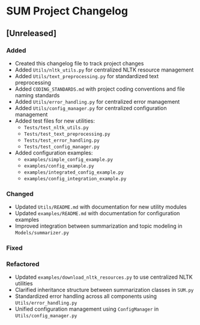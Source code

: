 # SUM Project Changelog

## [Unreleased]

### Added
- Created this changelog file to track project changes
- Added `Utils/nltk_utils.py` for centralized NLTK resource management
- Added `Utils/text_preprocessing.py` for standardized text preprocessing
- Added `CODING_STANDARDS.md` with project coding conventions and file naming standards
- Added `Utils/error_handling.py` for centralized error management
- Added `Utils/config_manager.py` for centralized configuration management
- Added test files for new utilities:
  - `Tests/test_nltk_utils.py`
  - `Tests/test_text_preprocessing.py`
  - `Tests/test_error_handling.py`
  - `Tests/test_config_manager.py`
- Added configuration examples:
  - `examples/simple_config_example.py`
  - `examples/config_example.py`
  - `examples/integrated_config_example.py`
  - `examples/config_integration_example.py`

### Changed
- Updated `Utils/README.md` with documentation for new utility modules
- Updated `examples/README.md` with documentation for configuration examples
- Improved integration between summarization and topic modeling in `Models/summarizer.py`

### Fixed

### Refactored
- Updated `examples/download_nltk_resources.py` to use centralized NLTK utilities
- Clarified inheritance structure between summarization classes in `SUM.py`
- Standardized error handling across all components using `Utils/error_handling.py`
- Unified configuration management using `ConfigManager` in `Utils/config_manager.py`
